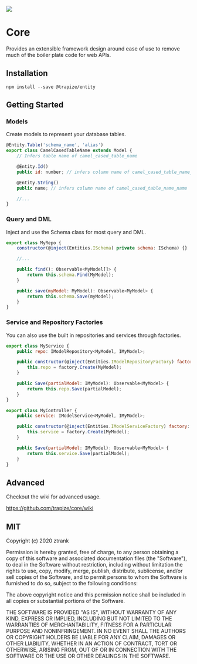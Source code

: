 ![](https://github.com/trapize/entity/workflows/Unit%20Tests/badge.svg)
# Core
Provides an extensible framework design around ease of use to remove much of the boiler plate code for web APIs.

## Installation
`npm install --save @trapize/entity`

## Getting Started
### Models
Create models to represent your database tables.

```javascript
@Entity.Table('schema_name', 'alias')
export class CamelCasedTableName extends Model {
    // Infers table name of camel_cased_table_name

    @Entity.Id()
    public id: number; // infers column name of camel_cased_table_name_id

    @Entity.String()
    public name; // infers column name of camel_cased_table_name_name

    //...
}
```

### Query and DML
Inject and use the Schema class for most query and DML.

```javascript
export class MyRepo {
    constructor(@inject(Entities.ISchema) private schema: ISchema) {}

    //...

    public find(): Observable<MyModel[]> {
        return this.schema.Find(MyModel);
    }

    public save(myModel: MyModel): Observable<MyModel> {
        return this.schema.Save(myModel);
    }
}
```

### Service and Repository Factories
You can also use the built in repositories and services through factories. 

```javascript
export class MyService {
    public repo: IModelRepository<MyModel, IMyModel>;

    public constructor(@inject(Entities.IModelRepositoryFactory) factory: IModelRepositoryFactory) {
        this.repo = factory.Create(MyModel);
    }

    public Save(partialModel: IMyModel): Observable<MyModel> {
        return this.repo.Save(partialModel);
    }
}

export class MyController {
    public service: IModelService<MyModel, IMyModel>;

    public constructor(@inject(Entities.IModelServiceFactory) factory: IModelServiceFactory) {
        this.service = factory.Create(MyModel);
    }

    public Save(partialModel: IMyModel): Observable<MyModel> {
        return this.service.Save(partialModel);
    }
}
```
## Advanced
Checkout the wiki for advanced usage.

https://github.com/trapize/core/wiki

## MIT

Copyright (c) 2020 ztrank

Permission is hereby granted, free of charge, to any person obtaining a copy
of this software and associated documentation files (the "Software"), to deal
in the Software without restriction, including without limitation the rights
to use, copy, modify, merge, publish, distribute, sublicense, and/or sell
copies of the Software, and to permit persons to whom the Software is
furnished to do so, subject to the following conditions:

The above copyright notice and this permission notice shall be included in all
copies or substantial portions of the Software.

THE SOFTWARE IS PROVIDED "AS IS", WITHOUT WARRANTY OF ANY KIND, EXPRESS OR
IMPLIED, INCLUDING BUT NOT LIMITED TO THE WARRANTIES OF MERCHANTABILITY,
FITNESS FOR A PARTICULAR PURPOSE AND NONINFRINGEMENT. IN NO EVENT SHALL THE
AUTHORS OR COPYRIGHT HOLDERS BE LIABLE FOR ANY CLAIM, DAMAGES OR OTHER
LIABILITY, WHETHER IN AN ACTION OF CONTRACT, TORT OR OTHERWISE, ARISING FROM,
OUT OF OR IN CONNECTION WITH THE SOFTWARE OR THE USE OR OTHER DEALINGS IN THE
SOFTWARE.
